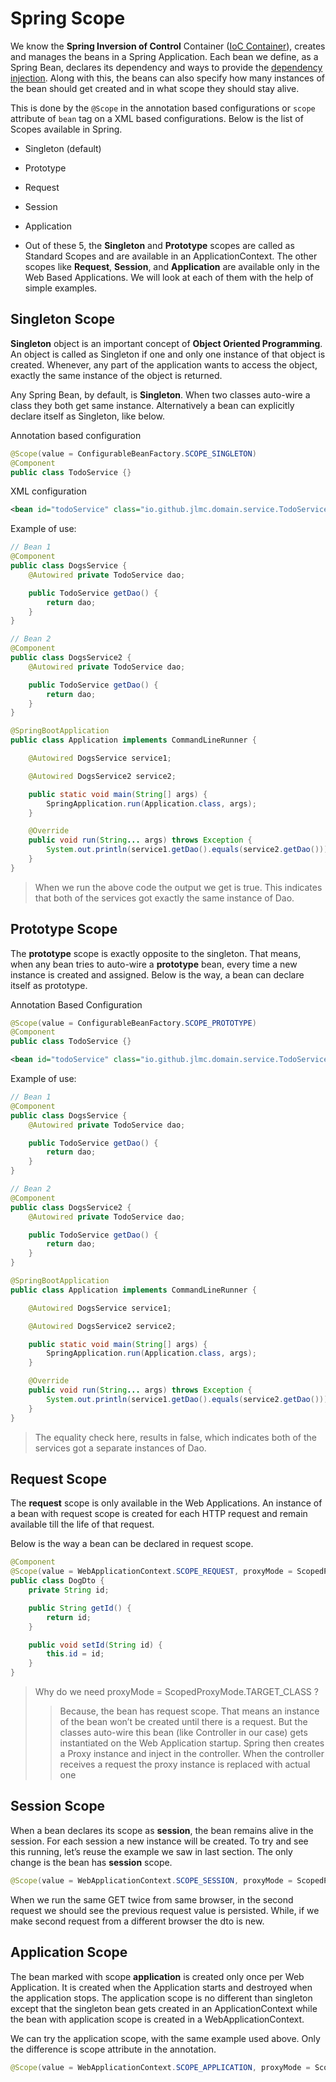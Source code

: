 # Spring Scope

We know the **Spring Inversion of Control** Container ([IoC Container](https://www.amitph.com/spring-dependency-injection-inversion-control/#Inversion_of_Control_Container_IoC_Container)), creates and manages the beans in a Spring Application. Each bean we define, as a Spring Bean, declares its dependency and ways to provide the [dependency injection](https://www.amitph.com/spring-dependency-injection-inversion-control/). Along with this, the beans can also specify how many instances of the bean should get created and in what scope they should stay alive.

This is done by the `@Scope` in the annotation based configurations or `scope` attribute of `bean` tag on a XML based configurations. Below is the list of Scopes available in Spring.

- Singleton (default)
- Prototype
- Request
- Session
- Application

- Out of these 5, the **Singleton** and **Prototype** scopes are called as Standard Scopes and are available in an ApplicationContext. The other scopes like **Request**, **Session**, and **Application** are available only in the Web Based Applications. We will look at each of them with the help of simple examples.


## Singleton Scope

**Singleton** object is an important concept of **Object Oriented Programming**. An object is called as Singleton if one and only one instance of that object is created. Whenever, any part of the application wants to access the object, exactly the same instance of the object is returned.

Any Spring Bean, by default, is **Singleton**. When two classes auto-wire a class they both get same instance. Alternatively a bean can explicitly declare itself as Singleton, like below.

Annotation based configuration

```java
@Scope(value = ConfigurableBeanFactory.SCOPE_SINGLETON)
@Component
public class TodoService {}
```

XML configuration

```xml
<bean id="todoService" class="io.github.jlmc.domain.service.TodoService" scope="singleton" />
```

Example of use:

```java
// Bean 1
@Component
public class DogsService {
    @Autowired private TodoService dao;

    public TodoService getDao() {
        return dao;
    }
}

// Bean 2
@Component
public class DogsService2 {
    @Autowired private TodoService dao;

    public TodoService getDao() {
        return dao;
    }
}

@SpringBootApplication
public class Application implements CommandLineRunner {

    @Autowired DogsService service1;

    @Autowired DogsService2 service2;

    public static void main(String[] args) {
        SpringApplication.run(Application.class, args);
    }

    @Override
    public void run(String... args) throws Exception {
        System.out.println(service1.getDao().equals(service2.getDao()));
    }
}
```

> When we run the above code the output we get is true. This indicates that both of the services got exactly the same instance of Dao.




## Prototype Scope

The **prototype** scope is exactly opposite to the singleton. That means, when any bean tries to auto-wire a **prototype** bean, every time a new instance is created and assigned. Below is the way, a bean can declare itself as prototype.

Annotation Based Configuration

```java
@Scope(value = ConfigurableBeanFactory.SCOPE_PROTOTYPE)
@Component
public class TodoService {}
```

```xml
<bean id="todoService" class="io.github.jlmc.domain.service.TodoService" scope="prototype" />
```


Example of use:

```java
// Bean 1
@Component
public class DogsService {
    @Autowired private TodoService dao;

    public TodoService getDao() {
        return dao;
    }
}

// Bean 2
@Component
public class DogsService2 {
    @Autowired private TodoService dao;

    public TodoService getDao() {
        return dao;
    }
}

@SpringBootApplication
public class Application implements CommandLineRunner {

    @Autowired DogsService service1;

    @Autowired DogsService2 service2;

    public static void main(String[] args) {
        SpringApplication.run(Application.class, args);
    }

    @Override
    public void run(String... args) throws Exception {
        System.out.println(service1.getDao().equals(service2.getDao()));
    }
}
```

> The equality check here, results in false, which indicates both of the services got a separate instances of Dao.


## Request Scope

The **request** scope is only available in the Web Applications. An instance of a bean with request scope is created for each HTTP request and remain available till the life of that request.

Below is the way a bean can be declared in request scope.

```java
@Component
@Scope(value = WebApplicationContext.SCOPE_REQUEST, proxyMode = ScopedProxyMode.TARGET_CLASS)
public class DogDto {
    private String id;

    public String getId() {
        return id;
    }

    public void setId(String id) {
        this.id = id;
    }
}
```

> Why do we need proxyMode = ScopedProxyMode.TARGET_CLASS ?
>> Because, the bean has request scope. That means an instance of the bean won’t be created until there is a request. But the classes auto-wire this bean (like Controller in our case) gets instantiated on the Web Application startup. Spring then creates a Proxy instance and inject in the controller. When the controller receives a request the proxy instance is replaced with actual one


## Session Scope

When a bean declares its scope as **session**, the bean remains alive in the session. For each session a new instance will be created. To try and see this running, let’s reuse the example we saw in last section. The only change is the bean has **session** scope.

```java
@Scope(value = WebApplicationContext.SCOPE_SESSION, proxyMode = ScopedProxyMode.TARGET_CLASS)
```

When we run the same GET twice from same browser, in the second request we should see the previous request value is persisted. While, if we make second request from a different browser the dto is new.

## Application Scope

The bean marked with scope **application** is created only once per Web Application. It is created when the Application starts and destroyed when the application stops. The application scope is no different than singleton except that the singleton bean gets created in an ApplicationContext while the bean with application scope is created in a WebApplicationContext.

We can try the application scope, with the same example used above. Only the difference is scope attribute in the annotation.

```java
@Scope(value = WebApplicationContext.SCOPE_APPLICATION, proxyMode = ScopedProxyMode.TARGET_CLASS)
```

